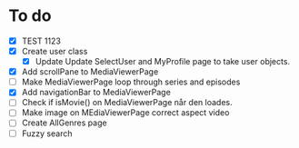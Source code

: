 # To do

- [x] TEST 1123
- [x] Create user class 
  - [x] Update Update SelectUser and MyProfile page to take user objects.
- [x] Add scrollPane to MediaViewerPage
- [ ] Make MediaViewerPage loop through series and episodes
- [x] Add navigationBar to MediaViewerPage
- [ ] Check if isMovie() on MediaViewerPage når den loades.
- [ ] Make image on MEdiaViewerPage correct aspect video
- [ ] Create AllGenres page
- [ ] Fuzzy search